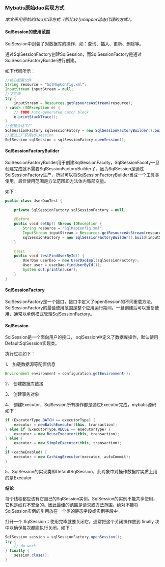 ### Mybatis原始dao实现方式

_本文采用原始的dao实现方式（相比较与mapper动态代理的方式）。_

#### SqlSession的使用范围

SqlSession中封装了对数据库的操作，如：查询、插入、更新、删除等。

通过SqlSessionFactory创建SqlSession，而SqlSessionFactory是通过SqlSessionFactoryBuilder进行创建。

如下代码所示：

```java
//核心配置文件
String resource = "SqlMapConfig.xml";
InputStream inputStream = null;
//文件流
try {
	inputStream = Resources.getResourceAsStream(resource);
} catch (IOException e) {
	// TODO Auto-generated catch block
	e.printStackTrace();
}
//创建会话工厂
SqlSessionFactory sqlSessionFatory = new SqlSessionFactoryBuilder().build(inputStream);
//通过工厂获得sqlsession
SqlSession sqlSession = sqlSessionFatory.openSession();
```

#### SqlSessionFactoryBuilder

SqlSessionFactoryBuilder用于创建SqlSessionFacoty，SqlSessionFacoty一旦创建完成就不需要SqlSessionFactoryBuilder了，因为SqlSession是通过SqlSessionFactory生产，所以可以将SqlSessionFactoryBuilder当成一个工具类使用，最佳使用范围是方法范围即方法体内局部变量。

如下：

```java
public class UserDaoTest {
	
	private SqlSessionFactory sqlSessionFactory = null;
	
	@Before
	public void setUp() throws IOException {
		String resource = "SqlMapConfig.xml";
		InputStream inputStream = Resources.getResourceAsStream(resource);
		sqlSessionFactory = new SqlSessionFactoryBuilder().build(inputStream);
	}
	
	@Test
	public void testFindUserById() {
		UserDao userDao = new UserDaoImpl(sqlSessionFactory);
		User user = userDao.findUserById(1);
		System.out.println(user);
	}
}
```

#### SqlSessionFactory

SqlSessionFactory是一个接口，接口中定义了openSession的不同重载方法，SqlSessionFactory的最佳使用范围是整个应用运行期间，一旦创建后可以重复使用，通常以单例模式管理SqlSessionFactory。

#### SqlSession

SqlSession是一个面向用户的接口， sqlSession中定义了数据库操作，默认使用DefaultSqlSession实现类。

执行过程如下：

1、 加载数据源等配置信息

```java
Environment environment = configuration.getEnvironment();
```

2、 创建数据库链接

3、 创建事务对象

4、 创建Executor，SqlSession所有操作都是通过Executor完成，mybatis源码如下：

```java
if (ExecutorType.BATCH == executorType) {
    executor = newBatchExecutor(this, transaction);
} else if (ExecutorType.REUSE == executorType) {
    executor = new ReuseExecutor(this, transaction);
} else {
    executor = new SimpleExecutor(this, transaction);
}
if (cacheEnabled) {
    executor = new CachingExecutor(executor, autoCommit);
}
```

5、SqlSession的实现类即DefaultSqlSession，此对象中对操作数据库实质上用的是Executor



__结论__

每个线程都应该有它自己的SqlSession实例。SqlSession的实例不能共享使用，它也是线程不安全的。因此最佳的范围是请求或方法范围。绝对不能将SqlSession实例的引用放在一个类的静态字段或实例字段中。

打开一个 SqlSession；使用完毕就要关闭它。通常把这个关闭操作放到 finally 块中以确保每次都能执行关闭。如下：

```java
SqlSession session = sqlSessionFactory.openSession();
try {
    // do work
} finally {
    session.close();
}
```





